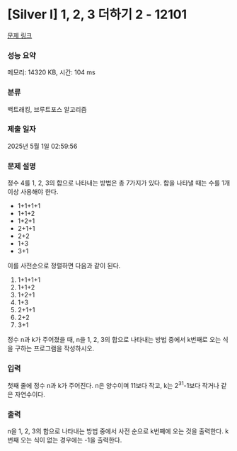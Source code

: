 # [Silver I] 1, 2, 3 더하기 2 - 12101 

[문제 링크](https://www.acmicpc.net/problem/12101) 

### 성능 요약

메모리: 14320 KB, 시간: 104 ms

### 분류

백트래킹, 브루트포스 알고리즘

### 제출 일자

2025년 5월 1일 02:59:56

### 문제 설명

<p>정수 4를 1, 2, 3의 합으로 나타내는 방법은 총 7가지가 있다. 합을 나타낼 때는 수를 1개 이상 사용해야 한다.</p>

<ul>
	<li>1+1+1+1</li>
	<li>1+1+2</li>
	<li>1+2+1</li>
	<li>2+1+1</li>
	<li>2+2</li>
	<li>1+3</li>
	<li>3+1</li>
</ul>

<p>이를 사전순으로 정렬하면 다음과 같이 된다.</p>

<ol>
	<li>1+1+1+1</li>
	<li>1+1+2</li>
	<li>1+2+1</li>
	<li>1+3</li>
	<li>2+1+1</li>
	<li>2+2</li>
	<li>3+1</li>
</ol>

<p>정수 n과 k가 주어졌을 때, n을 1, 2, 3의 합으로 나타내는 방법 중에서 k번째로 오는 식을 구하는 프로그램을 작성하시오.</p>

### 입력 

 <p>첫째 줄에 정수 n과 k가 주어진다. n은 양수이며 11보다 작고, k는 2<sup>31</sup>-1보다 작거나 같은 자연수이다.</p>

### 출력 

 <p>n을 1, 2, 3의 합으로 나타내는 방법 중에서 사전 순으로 k번째에 오는 것을 출력한다. k번째 오는 식이 없는 경우에는 -1을 출력한다.</p>

